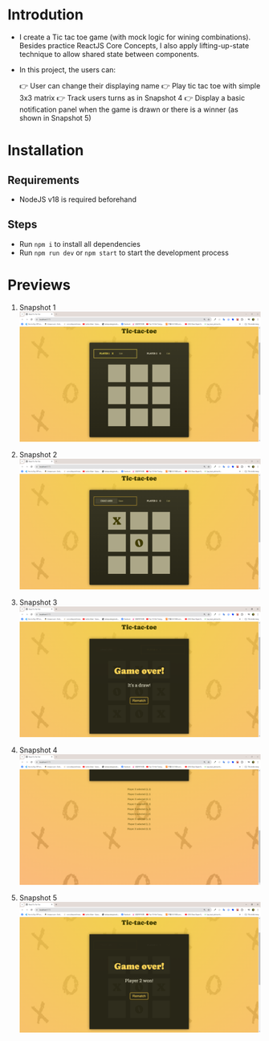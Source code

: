 # Introdution

- I create a Tic tac toe game (with mock logic for wining combinations). Besides practice ReactJS Core Concepts, I also apply lifting-up-state technique to allow shared state between components.

- In this project, the users can:

  👉 User can change their displaying name
  👉 Play tic tac toe with simple 3x3 matrix
  👉 Track users turns as in Snapshot 4
  👉 Display a basic notification panel when the game is drawn or there is a winner (as shown in Snapshot 5)

# Installation

## Requirements

- NodeJS v18 is required beforehand

## Steps

- Run <code>npm i</code> to install all dependencies
- Run <code>npm run dev</code> or <code>npm start</code> to start the development process

# Previews

1.  Snapshot 1
    <img src='./previews/pv1.png' alt='Snapshot 1'>

2.  Snapshot 2
    <img src='./previews/pv2.png' alt='Snapshot 2'>

3.  Snapshot 3
    <img src='./previews/pv3.png' alt='Snapshot 3'>

4.  Snapshot 4
    <img src='./previews/pv4.png' alt='Snapshot 4'>

5.  Snapshot 5
    <img src='./previews/pv5.png' alt='Snapshot 5'>
